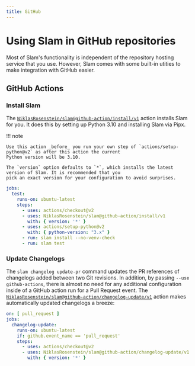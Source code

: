 ```yaml
---
title: GitHub
---
```


# Using Slam in GitHub repositories

Most of Slam's functionality is independent of the repository hosting service that you use. However, Slam comes with
some built-in utities to make integration with GitHub easier.

## GitHub Actions

### Install Slam

  [0]: https://github.com/NiklasRosenstein/slam/tree/github-action/install/v1

The [`NiklasRosenstein/slam@github-action/install/v1`][0] action installs Slam for you. It does this by setting up
Python 3.10 and installing Slam via Pipx.

!!! note

    Use this action _before_ you run your own step of `actions/setup-python@v2` as after this action the current
    Python version will be 3.10.

    The `version` option defaults to `*`, which installs the latest version of Slam. It is recommended that you
    pick an exact version for your configuration to avoid surprises.

```yaml title=".github/workflows/python.yml"
jobs:
  test:
    runs-on: ubuntu-latest
    steps:
      - uses: actions/checkout@v2
      - uses: NiklasRosenstein/slam@github-action/install/v1
        with: { version: '*' }
      - uses: actions/setup-python@v2
        with: { python-version: "3.x" }
      - run: slam install --no-venv-check
      - run: slam test
```

### Update Changelogs

  [1]: https://github.com/NiklasRosenstein/slam/tree/github-action/changelog-update/v1

The `slam changelog update-pr` command updates the PR references of changelogs added between two Git revisions. In
addition, by passing `--use github-actions`, there is almost no need for any additional configuration inside of a
GitHub action run for a Pull Request event. The [`NiklasRosenstein/slam@github-action/changelog-update/v1`][1] action
makes automatically updated changelogs a breeze:

```yaml title=".github/workflows/python.yml"
on: [ pull_request ]
jobs:
  changelog-update:
    runs-on: ubuntu-latest
    if: github.event_name == 'pull_request'
    steps:
      - uses: actions/checkout@v2
      - uses: NiklasRosenstein/slam@github-action/changelog-update/v1
        with: { version: '*' }
```
